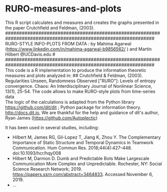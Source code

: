# RURO-measures-and-plots
This R script calculates and measures and creates the graphs presented in the paper Crutchfield and Feldman, (2003). 
##############################################################################################################
RURO-STYLE INFO-PLOTS FROM DATA : by Mahima Agarwal (https://www.linkedin.com/in/mahima-agarwal-b9856562/ ) and Martin Hilbert @UCDavis.edu  #
##############################################################################################################
This code is a R implementation to produce the information theoretic measures and plots analyzed in:
    ##  Crutchfield & Feldman, (2003). Regularities Unseen, Randomness Observed ["RURO"]: Levels of entropy convergence. Chaos: An Interdisciplinary Journal of Nonlinear Science, 13(1), 25-54.
The code allows to make RURO-style plots from time-series data  
The logic of the calculations is adapted from the Python library https://github.com/dit/dit ; Python package for information theory. http://docs.dit.io, 
We are thankful for the help and guidance of dit's author, Ryan James (https://github.com/Autoplectic)

It has been used in several studies, including:

* Hilbert M, James RG, Gil-Lopez T, Jiang K, Zhou Y. The Complementary Importance of Static Structure and Temporal Dynamics in Teamwork Communication. Hum Commun Res. 2018;44(4):427–448. doi:10.1093/hcr/hqy008
* Hilbert M, Darmon D. Dumb and Predictable Bots Make Largescale Communication More Complex and Unpredictable. Rochester, NY: Social Science Research Network; 2019. https://papers.ssrn.com/abstract=3464833. Accessed November 6, 2019.
* ...
